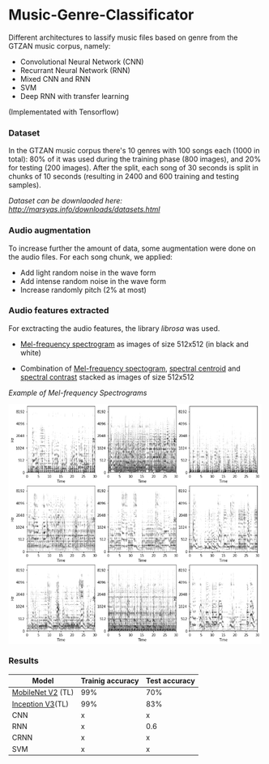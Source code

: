 # Music-Genre-Classificator

Different architectures to lassify music files based on genre from the GTZAN music corpus, namely:
 * Convolutional Neural Network (CNN)
 * Recurrant Neural Network (RNN)
 * Mixed CNN and RNN 
 * SVM
 * Deep RNN with transfer learning

(Implementated with Tensorflow)

### Dataset
In the  GTZAN music corpus there's 10 genres with 100 songs each (1000 in total): 80% of it was used during the training phase (800 images), and 20% for testing (200 images). After the split, each song of 30 seconds is split in chunks of 10 seconds (resulting in 2400 and 600 training and testing samples).

*Dataset can be downlaoded here:*
*http://marsyas.info/downloads/datasets.html*

### Audio augmentation
To increase further the amount of data, some augmentation were done on the audio files. For each song chunk, we applied:
* Add light random noise in the wave form 
* Add intense random noise in the wave form
* Increase randomly pitch (2% at most) 


### Audio features extracted
For exctracting the audio features, the library *librosa* was used. 

 * [Mel-frequency spectrogram](https://librosa.github.io/librosa/generated/librosa.feature.melspectrogram.html) as images of size 512x512 (in black and white)
 
 * Combination of [Mel-frequency spectogram](https://librosa.github.io/librosa/generated/librosa.feature.melspectrogram.html), [spectral centroid](https://librosa.github.io/librosa/generated/librosa.feature.spectral_centroid.html) and [spectral contrast](https://librosa.github.io/librosa/generated/librosa.feature.spectral_contrast.html) stacked as images of size 512x512

*Example of Mel-frequency Spectrograms*

<img src="https://github.com/Ferlix/Music-Genre-Classificator/blob/master/pre-processing/examples_preproc.png" width="500" align="middle">


### Results

| Model | Trainig accuracy | Test accuracy |
| --- | --- | --- |
| [MobileNet V2](https://tfhub.dev/google/tf2-preview/mobilenet_v2/feature_vector/4) (TL) | 99% | 70% |
| [Inception V3](https://tfhub.dev/google/tf2-preview/inception_v3/feature_vector/4)(TL) | 99% | 83% |
| CNN | x | x |
| RNN | x | 0.6 |
| CRNN | x | x |
| SVM | x | x |


